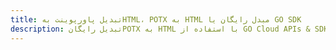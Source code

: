 ---title: تبدیل پاورپوینت بهHTML، POTX به HTML مبدل رایگان یا GO SDKdescription: تبدیل رایگانPOTX به HTML با استفاده از GO Cloud APIs & SDK. همچنین اسناد Microsoft PowerPoint را در Cloud ایجاد، ویرایش و رندر کنید.---